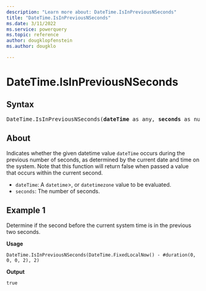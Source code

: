 ```yaml
---
description: "Learn more about: DateTime.IsInPreviousNSeconds"
title: "DateTime.IsInPreviousNSeconds"
ms.date: 3/11/2022
ms.service: powerquery
ms.topic: reference
author: dougklopfenstein
ms.author: dougklo

---
```

# DateTime.IsInPreviousNSeconds

## Syntax

<pre>
DateTime.IsInPreviousNSeconds(<b>dateTime</b> as any, <b>seconds</b> as number) as nullable logical
</pre>
  
## About

Indicates whether the given datetime value `dateTime` occurs during the previous number of seconds, as determined by the current date and time on the system. Note that this function will return false when passed a value that occurs within the current second.

* `dateTime`: A `datetime`>, or `datetimezone` value to be evaluated.
* `seconds`: The number of seconds.

## Example 1

Determine if the second before the current system time is in the previous two seconds.

**Usage**

```powerquery-m
DateTime.IsInPreviousNSeconds(DateTime.FixedLocalNow() - #duration(0, 0, 0, 2), 2)
```

**Output**

`true`
